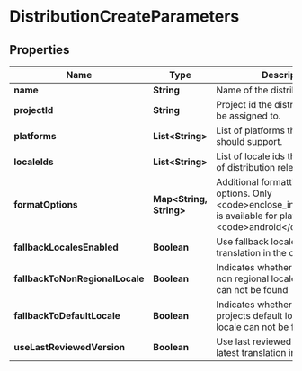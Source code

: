 

# DistributionCreateParameters

## Properties

Name | Type | Description | Notes
------------ | ------------- | ------------- | -------------
**name** | **String** | Name of the distribution |  [optional]
**projectId** | **String** | Project id the distribution should be assigned to. |  [optional]
**platforms** | **List&lt;String&gt;** | List of platforms the distribution should support. |  [optional]
**localeIds** | **List&lt;String&gt;** | List of locale ids that will be part of distribution releases |  [optional]
**formatOptions** | **Map&lt;String, String&gt;** | Additional formatting and render options. Only &lt;code&gt;enclose_in_cdata&lt;/code&gt; is available for platform &lt;code&gt;android&lt;/code&gt;. |  [optional]
**fallbackLocalesEnabled** | **Boolean** | Use fallback locale if there is no translation in the current locale. |  [optional]
**fallbackToNonRegionalLocale** | **Boolean** | Indicates whether to fallback to non regional locale when locale can not be found |  [optional]
**fallbackToDefaultLocale** | **Boolean** | Indicates whether to fallback to projects default locale when locale can not be found |  [optional]
**useLastReviewedVersion** | **Boolean** | Use last reviewed instead of latest translation in a project |  [optional]



